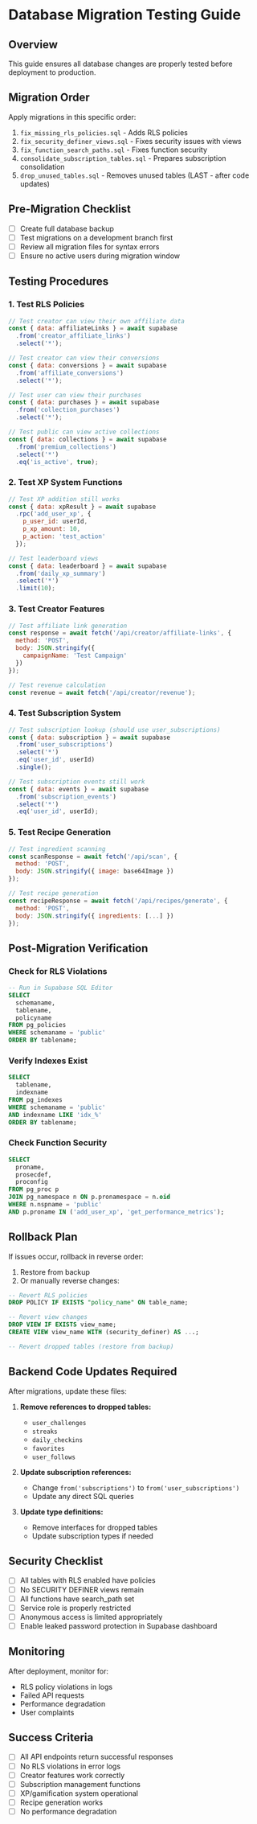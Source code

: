 # Database Migration Testing Guide

## Overview
This guide ensures all database changes are properly tested before deployment to production.

## Migration Order
Apply migrations in this specific order:

1. `fix_missing_rls_policies.sql` - Adds RLS policies
2. `fix_security_definer_views.sql` - Fixes security issues with views
3. `fix_function_search_paths.sql` - Fixes function security
4. `consolidate_subscription_tables.sql` - Prepares subscription consolidation
5. `drop_unused_tables.sql` - Removes unused tables (LAST - after code updates)

## Pre-Migration Checklist

- [ ] Create full database backup
- [ ] Test migrations on a development branch first
- [ ] Review all migration files for syntax errors
- [ ] Ensure no active users during migration window

## Testing Procedures

### 1. Test RLS Policies
```javascript
// Test creator can view their own affiliate data
const { data: affiliateLinks } = await supabase
  .from('creator_affiliate_links')
  .select('*');

// Test creator can view their conversions
const { data: conversions } = await supabase
  .from('affiliate_conversions')
  .select('*');

// Test user can view their purchases
const { data: purchases } = await supabase
  .from('collection_purchases')
  .select('*');

// Test public can view active collections
const { data: collections } = await supabase
  .from('premium_collections')
  .select('*')
  .eq('is_active', true);
```

### 2. Test XP System Functions
```javascript
// Test XP addition still works
const { data: xpResult } = await supabase
  .rpc('add_user_xp', {
    p_user_id: userId,
    p_xp_amount: 10,
    p_action: 'test_action'
  });

// Test leaderboard views
const { data: leaderboard } = await supabase
  .from('daily_xp_summary')
  .select('*')
  .limit(10);
```

### 3. Test Creator Features
```javascript
// Test affiliate link generation
const response = await fetch('/api/creator/affiliate-links', {
  method: 'POST',
  body: JSON.stringify({
    campaignName: 'Test Campaign'
  })
});

// Test revenue calculation
const revenue = await fetch('/api/creator/revenue');
```

### 4. Test Subscription System
```javascript
// Test subscription lookup (should use user_subscriptions)
const { data: subscription } = await supabase
  .from('user_subscriptions')
  .select('*')
  .eq('user_id', userId)
  .single();

// Test subscription events still work
const { data: events } = await supabase
  .from('subscription_events')
  .select('*')
  .eq('user_id', userId);
```

### 5. Test Recipe Generation
```javascript
// Test ingredient scanning
const scanResponse = await fetch('/api/scan', {
  method: 'POST',
  body: JSON.stringify({ image: base64Image })
});

// Test recipe generation
const recipeResponse = await fetch('/api/recipes/generate', {
  method: 'POST',
  body: JSON.stringify({ ingredients: [...] })
});
```

## Post-Migration Verification

### Check for RLS Violations
```sql
-- Run in Supabase SQL Editor
SELECT 
  schemaname,
  tablename,
  policyname
FROM pg_policies
WHERE schemaname = 'public'
ORDER BY tablename;
```

### Verify Indexes Exist
```sql
SELECT 
  tablename,
  indexname
FROM pg_indexes
WHERE schemaname = 'public'
AND indexname LIKE 'idx_%'
ORDER BY tablename;
```

### Check Function Security
```sql
SELECT 
  proname,
  prosecdef,
  proconfig
FROM pg_proc p
JOIN pg_namespace n ON p.pronamespace = n.oid
WHERE n.nspname = 'public'
AND p.proname IN ('add_user_xp', 'get_performance_metrics');
```

## Rollback Plan

If issues occur, rollback in reverse order:

1. Restore from backup
2. Or manually reverse changes:

```sql
-- Revert RLS policies
DROP POLICY IF EXISTS "policy_name" ON table_name;

-- Revert view changes  
DROP VIEW IF EXISTS view_name;
CREATE VIEW view_name WITH (security_definer) AS ...;

-- Revert dropped tables (restore from backup)
```

## Backend Code Updates Required

After migrations, update these files:

1. **Remove references to dropped tables:**
   - `user_challenges`
   - `streaks`
   - `daily_checkins`
   - `favorites`
   - `user_follows`

2. **Update subscription references:**
   - Change `from('subscriptions')` to `from('user_subscriptions')`
   - Update any direct SQL queries

3. **Update type definitions:**
   - Remove interfaces for dropped tables
   - Update subscription types if needed

## Security Checklist

- [ ] All tables with RLS enabled have policies
- [ ] No SECURITY DEFINER views remain
- [ ] All functions have search_path set
- [ ] Service role is properly restricted
- [ ] Anonymous access is limited appropriately
- [ ] Enable leaked password protection in Supabase dashboard

## Monitoring

After deployment, monitor for:

- RLS policy violations in logs
- Failed API requests
- Performance degradation
- User complaints

## Success Criteria

- [ ] All API endpoints return successful responses
- [ ] No RLS violations in error logs
- [ ] Creator features work correctly
- [ ] Subscription management functions
- [ ] XP/gamification system operational
- [ ] Recipe generation works
- [ ] No performance degradation